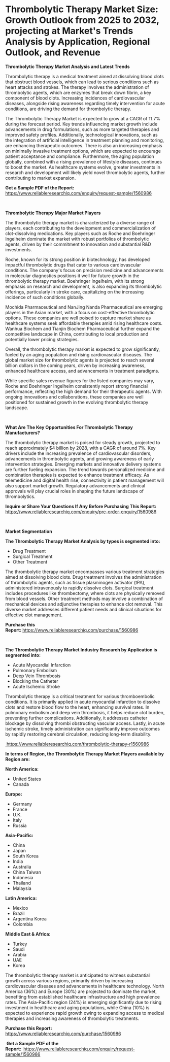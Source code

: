 <p><h1>Thrombolytic Therapy Market Size: Growth Outlook from 2025 to 2032, projecting at Market's Trends Analysis by Application, Regional Outlook, and Revenue</h1></p><p><strong>Thrombolytic Therapy Market Analysis and Latest Trends</strong></p>
<p><p>Thrombolytic therapy is a medical treatment aimed at dissolving blood clots that obstruct blood vessels, which can lead to serious conditions such as heart attacks and strokes. The therapy involves the administration of thrombolytic agents, which are enzymes that break down fibrin, a key component of blood clots. Increasing incidences of cardiovascular diseases, alongside rising awareness regarding timely intervention for acute conditions, are driving the demand for thrombolytic therapy.</p><p>The Thrombolytic Therapy Market is expected to grow at a CAGR of 11.7% during the forecast period. Key trends influencing market growth include advancements in drug formulations, such as more targeted therapies and improved safety profiles. Additionally, technological innovations, such as the integration of artificial intelligence in treatment planning and monitoring, are enhancing therapeutic outcomes. There is also an increasing emphasis on minimally invasive treatment options, which are expected to encourage patient acceptance and compliance. Furthermore, the aging population globally, combined with a rising prevalence of lifestyle diseases, continues to boost the market. As healthcare systems evolve, greater investments in research and development will likely yield novel thrombolytic agents, further contributing to market expansion.</p></p>
<p><strong>Get a Sample PDF of the Report:&nbsp;</strong> <a href="https://www.reliableresearchiq.com/enquiry/request-sample/1560986?utm_campaign=2277&utm_medium=2&utm_source=Github&utm_content=ia&utm_term=13042025&utm_id=thrombolytic-therapy">https://www.reliableresearchiq.com/enquiry/request-sample/1560986</a></p>
<p>&nbsp;</p>
<p><strong>Thrombolytic Therapy Major Market Players</strong></p>
<p><p>The thrombolytic therapy market is characterized by a diverse range of players, each contributing to the development and commercialization of clot-dissolving medications. Key players such as Roche and Boehringer Ingelheim dominate the market with robust portfolios of thrombolytic agents, driven by their commitment to innovation and substantial R&D investments.</p><p>Roche, known for its strong position in biotechnology, has developed impactful thrombolytic drugs that cater to various cardiovascular conditions. The company's focus on precision medicine and advancements in molecular diagnostics positions it well for future growth in the thrombolytic therapy market. Boehringer Ingelheim, with its strong emphasis on research and development, is also expanding its thrombolytic offerings, particularly in stroke care, capitalizing on the increasing incidence of such conditions globally.</p><p>Mochida Pharmaceutical and NanJing Nanda Pharmaceutical are emerging players in the Asian market, with a focus on cost-effective thrombolytic options. These companies are well poised to capture market share as healthcare systems seek affordable therapies amid rising healthcare costs. Wanhua Biochem and Tianjin Biochem Pharmaceutical further expand the competitive landscape in China, contributing to local production and potentially lower pricing strategies.</p><p>Overall, the thrombolytic therapy market is expected to grow significantly, fueled by an aging population and rising cardiovascular diseases. The global market size for thrombolytic agents is projected to reach several billion dollars in the coming years, driven by increasing awareness, enhanced healthcare access, and advancements in treatment paradigms.</p><p>While specific sales revenue figures for the listed companies may vary, Roche and Boehringer Ingelheim consistently report strong financial performance, reflecting the high demand for their therapeutic agents. With ongoing innovations and collaborations, these companies are well positioned for sustained growth in the evolving thrombolytic therapy landscape.</p></p>
<p>&nbsp;</p>
<p><strong>What Are The Key Opportunities For Thrombolytic Therapy Manufacturers?</strong></p>
<p><p>The thrombolytic therapy market is poised for steady growth, projected to reach approximately $4 billion by 2028, with a CAGR of around 7%. Key drivers include the increasing prevalence of cardiovascular disorders, advancements in thrombolytic agents, and growing awareness of early intervention strategies. Emerging markets and innovative delivery systems are further fueling expansion. The trend towards personalized medicine and combination therapies is expected to enhance treatment efficacy. As telemedicine and digital health rise, connectivity in patient management will also support market growth. Regulatory advancements and clinical approvals will play crucial roles in shaping the future landscape of thrombolytics.</p></p>
<p><strong>Inquire or Share Your Questions If Any Before Purchasing This Report:</strong> <a href="https://www.reliableresearchiq.com/enquiry/pre-order-enquiry/1560986?utm_campaign=2277&utm_medium=2&utm_source=Github&utm_content=ia&utm_term=13042025&utm_id=thrombolytic-therapy">https://www.reliableresearchiq.com/enquiry/pre-order-enquiry/1560986</a></p>
<p>&nbsp;</p>
<p><strong>Market Segmentation</strong></p>
<p><strong>The Thrombolytic Therapy Market Analysis by types is segmented into:</strong></p>
<p><ul><li>Drug Treatment</li><li>Surgical Treatment</li><li>Other Treatment</li></ul></p>
<p><p>The thrombolytic therapy market encompasses various treatment strategies aimed at dissolving blood clots. Drug treatment involves the administration of thrombolytic agents, such as tissue plasminogen activator (tPA), administered intravenously to rapidly dissolve clots. Surgical treatment includes procedures like thrombectomy, where clots are physically removed from blood vessels. Other treatment methods may involve a combination of mechanical devices and adjunctive therapies to enhance clot removal. This diverse market addresses different patient needs and clinical situations for effective clot management.</p></p>
<p><strong>Purchase this Report:&nbsp;</strong><a href="https://www.reliableresearchiq.com/purchase/1560986?utm_campaign=2277&utm_medium=2&utm_source=Github&utm_content=ia&utm_term=13042025&utm_id=thrombolytic-therapy">https://www.reliableresearchiq.com/purchase/1560986</a></p>
<p>&nbsp;</p>
<p><strong>The Thrombolytic Therapy Market Industry Research by Application is segmented into:</strong></p>
<p><ul><li>Acute Myocardial Infarction</li><li>Pulmonary Embolism</li><li>Deep Vein Thrombosis</li><li>Blocking the Catheter</li><li>Acute Ischemic Stroke</li></ul></p>
<p><p>Thrombolytic therapy is a critical treatment for various thromboembolic conditions. It is primarily applied in acute myocardial infarction to dissolve clots and restore blood flow to the heart, enhancing survival rates. In pulmonary embolism and deep vein thrombosis, it helps reduce clot burden, preventing further complications. Additionally, it addresses catheter blockage by dissolving thrombi obstructing vascular access. Lastly, in acute ischemic stroke, timely administration can significantly improve outcomes by rapidly restoring cerebral circulation, reducing long-term disability.</p></p>
<p><a href="https://www.reliableresearchiq.com/thrombolytic-therapy-r1560986?utm_campaign=2277&utm_medium=2&utm_source=Github&utm_content=ia&utm_term=13042025&utm_id=thrombolytic-therapy">&nbsp;https://www.reliableresearchiq.com/thrombolytic-therapy-r1560986</a></p>
<p><strong>In terms of Region, the Thrombolytic Therapy Market Players available by Region are:</strong></p>
<p>
    <p> <strong> North America: </strong>
        <ul>
            <li>United States</li>
            <li>Canada</li>
        </ul>
        </p> 
    <p> <strong> Europe: </strong>
        <ul>
            <li>Germany</li>
            <li>France</li>
            <li>U.K.</li>
            <li>Italy</li>
            <li>Russia</li>
        </ul>
        </p> 
    <p> <strong> Asia-Pacific: </strong>
        <ul>
            <li>China</li>
            <li>Japan</li>
            <li>South Korea</li>
            <li>India</li>
            <li>Australia</li>
            <li>China Taiwan</li>
            <li>Indonesia</li>
            <li>Thailand</li>
            <li>Malaysia</li>
        </ul>
        </p> 
    <p> <strong> Latin America: </strong>
        <ul>
            <li>Mexico</li>
            <li>Brazil</li>
            <li>Argentina Korea</li>
            <li>Colombia</li>
        </ul>
        </p> 
    <p> <strong> Middle East & Africa: </strong>
        <ul>
            <li>Turkey</li>
            <li>Saudi</li>
            <li>Arabia</li>
            <li>UAE</li>
            <li>Korea</li>
        </ul>
    </p>
    </p>
<p><p>The thrombolytic therapy market is anticipated to witness substantial growth across various regions, primarily driven by increasing cardiovascular diseases and advancements in healthcare technology. North America (36%) and Europe (30%) are projected to dominate the market, benefiting from established healthcare infrastructure and high prevalence rates. The Asia-Pacific region (24%) is emerging significantly due to rising investment in healthcare and aging populations, while China (10%) is expected to experience rapid growth owing to expanding access to medical therapies and increasing awareness of thrombolytic treatments.</p></p>
<p><strong>Purchase this Report: </strong><a href="https://www.reliableresearchiq.com/purchase/1560986?utm_campaign=2277&utm_medium=2&utm_source=Github&utm_content=ia&utm_term=13042025&utm_id=thrombolytic-therapy">https://www.reliableresearchiq.com/purchase/1560986</a></p>
<p>&nbsp;<strong>Get a Sample PDF of the Report:&nbsp;&nbsp;</strong><a href="https://www.reliableresearchiq.com/enquiry/request-sample/1560986?utm_campaign=2277&utm_medium=2&utm_source=Github&utm_content=ia&utm_term=13042025&utm_id=thrombolytic-therapy">https://www.reliableresearchiq.com/enquiry/request-sample/1560986</a></p>
<p><strong></strong></p>
<p><p></p><p></p><p></p></p>